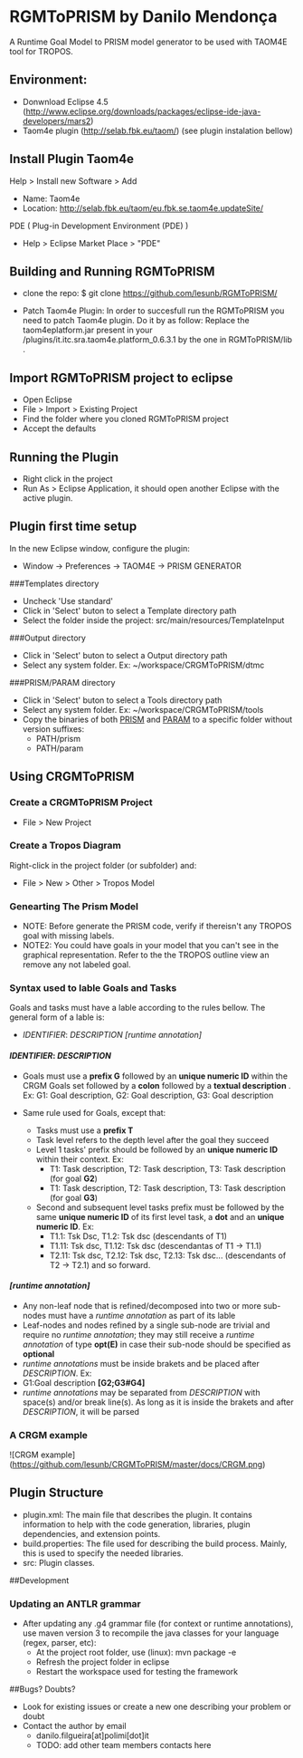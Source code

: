# RGMToPRISM by Danilo Mendonça
A Runtime Goal Model to PRISM model generator to be used with TAOM4E tool for TROPOS.

## Environment:

* Donwnload Eclipse 4.5 (http://www.eclipse.org/downloads/packages/eclipse-ide-java-developers/mars2)
* Taom4e plugin (http://selab.fbk.eu/taom/) (see plugin instalation bellow)

## Install Plugin Taom4e

Help > Install new Software > Add 

 * Name: Taom4e
 * Location: http://selab.fbk.eu/taom/eu.fbk.se.taom4e.updateSite/

PDE ( Plug-in Development Environment (PDE) )

 * Help > Eclipse Market Place > "PDE"

## Building and Running RGMToPRISM

 * clone the repo: 
  $ git clone https://github.com/lesunb/RGMToPRISM/ 

 * Patch Taom4e Plugin:
  In order to succesfull run the RGMToPRISM you need to patch Taom4e plugin. Do it by as follow:
   Replace the taom4eplatform.jar present in your <eclipse folder>/plugins/it.itc.sra.taom4e.platform_0.6.3.1 by the one in RGMToPRISM/lib .


## Import RGMToPRISM project to eclipse

 * Open Eclipse
 * File > Import > Existing Project
 * Find the folder where you cloned RGMToPRISM project
 * Accept the defaults
 
## Running the Plugin

 * Right click in the project
 * Run As > Eclipse Application, it should open another Eclipse with the active plugin.

## Plugin first time setup

 In the new Eclipse window, configure the plugin:
  * Window -> Preferences -> TAOM4E -> PRISM GENERATOR

###Templates directory

 * Uncheck 'Use standard'
 * Click in 'Select' buton to select a Template directory path
 * Select the folder inside the project: src/main/resources/TemplateInput

###Output directory

 * Click in 'Select' buton to select a Output directory path
 * Select any system folder. Ex: ~/workspace/CRGMToPRISM/dtmc

###PRISM/PARAM directory

 * Click in 'Select' buton to select a Tools directory path
 * Select any system folder. Ex: ~/workspace/CRGMToPRISM/tools
 * Copy the binaries of both [PRISM](http://www.prismmodelchecker.org/download.php) and [PARAM](http://depend.cs.uni-sb.de/tools/param/) to a specific folder without version suffixes:
	* PATH/prism
	* PATH/param

## Using CRGMToPRISM

### Create a CRGMToPRISM Project

 * File > New Project


### Create a Tropos Diagram

Right-click in the project folder (or subfolder) and:
 * File > New > Other > Tropos Model


### Genearting The Prism Model

* NOTE: Before generate the PRISM code,  verify if thereisn't any TROPOS goal with missing labels.
* NOTE2: You could have goals in your model that you can't see in the graphical representation. Refer to the the TROPOS outline view an remove any not labeled goal.

### Syntax used to lable Goals and Tasks 

Goals and tasks must have a lable according to the rules bellow. The general form of a lable is:

* *IDENTIFIER*: *DESCRIPTION* *[runtime annotation]*

#### *IDENTIFIER*: *DESCRIPTION*

* Goals must use a **prefix G** followed by an **unique numeric ID** within the CRGM Goals set followed by a **colon** followed by a **textual description** . Ex: G1: Goal description, G2: Goal description, G3: Goal description

* Same rule used for Goals, except that:
	* Tasks must use a **prefix T** 
	* Task level refers to the depth level after the goal they succeed
	* Level 1 tasks' prefix should be followed by an **unique numeric ID** within their context. Ex:
		* T1: Task description, T2: Task description, T3: Task description (for goal **G2**)
		* T1: Task description, T2: Task description, T3: Task description (for goal **G3**)
	* Second and subsequent level tasks prefix must be followed by the same **unique numeric ID** of its first level task, a **dot** and an **unique numeric ID**. Ex:
		* T1.1: Tsk Dsc, T1.2: Tsk dsc (descendants of T1)
		* T1.11: Tsk dsc, T1.12: Tsk dsc (descendantas of T1 -> T1.1) 
		* T2.11: Tsk dsc, T2.12: Tsk dsc, T2.13: Tsk dsc... (descendants of T2 -> T2.1) and so forward.

#### *[runtime annotation]*

* Any non-leaf node that is refined/decomposed into two or more sub-nodes must have a *runtime annotation* as part of its lable
* Leaf-nodes and nodes refined by a single sub-node are trivial and require no *runtime annotation*; they may still receive a *runtime annotation* of type **opt(E)** in case their sub-node should be specified as **optional**
* *runtime annotations* must be inside brakets and be placed after *DESCRIPTION*. Ex:
* G1:Goal description **[G2;G3#G4]**
* *runtime annotations* may be separated from *DESCRIPTION* with space(s) and/or break line(s). As long as it is inside the brakets and after *DESCRIPTION*, it will be parsed

### A CRGM example

![CRGM example]
(https://github.com/lesunb/CRGMToPRISM/master/docs/CRGM.png)


## Plugin Structure

* plugin.xml: The main file that describes the plugin. It contains information to help with the code generation, libraries, plugin dependencies, and extension points.
* build.properties: The file used for describing the build process. Mainly, this is used to specify the needed libraries.
* src: Plugin classes.

##Development

### Updating an ANTLR grammar

* After updating any .g4 grammar file (for context or runtime annotations), use maven version 3 to recompile the java classes for your language (regex, parser, etc):
	* At the project root folder, use (linux): mvn package -e
	* Refresh the project folder in eclipse
	* Restart the workspace used for testing the framework

##Bugs? Doubts?

* Look for existing issues or create a new one describing your problem or doubt
* Contact the author by email
	* danilo.filgueira[at]polimi[dot]it
	* TODO: add other team members contacts here
